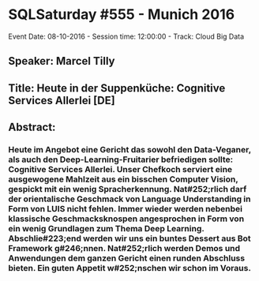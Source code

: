 # SQLSaturday #555 - Munich 2016
Event Date: 08-10-2016 - Session time: 12:00:00 - Track: Cloud  Big Data
## Speaker: Marcel Tilly
## Title: Heute in der Suppenküche: Cognitive Services Allerlei [DE]
## Abstract:
### Heute im Angebot eine Gericht das sowohl den Data-Veganer, als auch den Deep-Learning-Fruitarier befriedigen sollte: Cognitive Services Allerlei. Unser Chefkoch serviert eine ausgewogene Mahlzeit aus ein bisschen Computer Vision, gespickt mit ein wenig Spracherkennung. Nat#252;rlich darf der orientalische Geschmack von Language Understanding in Form von LUIS nicht fehlen. Immer wieder werden nebenbei klassische Geschmacksknospen angesprochen in Form von ein wenig Grundlagen zum Thema Deep Learning. Abschlie#223;end werden wir uns ein buntes Dessert aus Bot Framework g#246;nnen. Nat#252;rlich werden Demos und Anwendungen dem ganzen Gericht einen runden Abschluss bieten. Ein guten Appetit w#252;nschen wir schon im Voraus.
